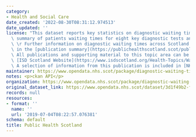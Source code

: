 ```yaml
---
category:
- Health and Social Care
date_created: '2022-08-30T08:31:12.974513'
date_updated: ''
license: "This dataset reports key statistics on diagnostic waiting times as a monthly\
  \ summary of patients waiting times for eight key diagnostic tests and investigations.\r\
  \ \r Further information on diagnostic waiting times across Scotland can be found\
  \ in the [publication summary](https://publichealthscotland.scot/publications/nhs-waiting-times-diagnostics/).\
  \ All publications and supporting material to this topic area can be found on the\
  \ [ISD Scotland Website](https://www.isdscotland.org/Health-Topics/Waiting-Times/Diagnostics/).\
  \ A selection of information from this publication is included in [NHS Performs](http://www.nhsperforms.scot/)."
maintainer: https://www.opendata.nhs.scot/package/diagnostic-waiting-times
notes: <p>ckan API</p>
organization: https://www.opendata.nhs.scot/package/diagnostic-waiting-times
original_dataset_link: https://www.opendata.nhs.scot/dataset/3d1f49b2-f770-492f-82c9-ebefdc56ece4/resource/df75544f-4ba1-488d-97c7-30ab6258270d/download/diagnostics_scotland_june_2022.csv
records: null
resources:
- format: ''
  name: ''
  url: '2019-07-04T08:22:57.076381'
schema: default
title: Public Health Scotland
---
```

